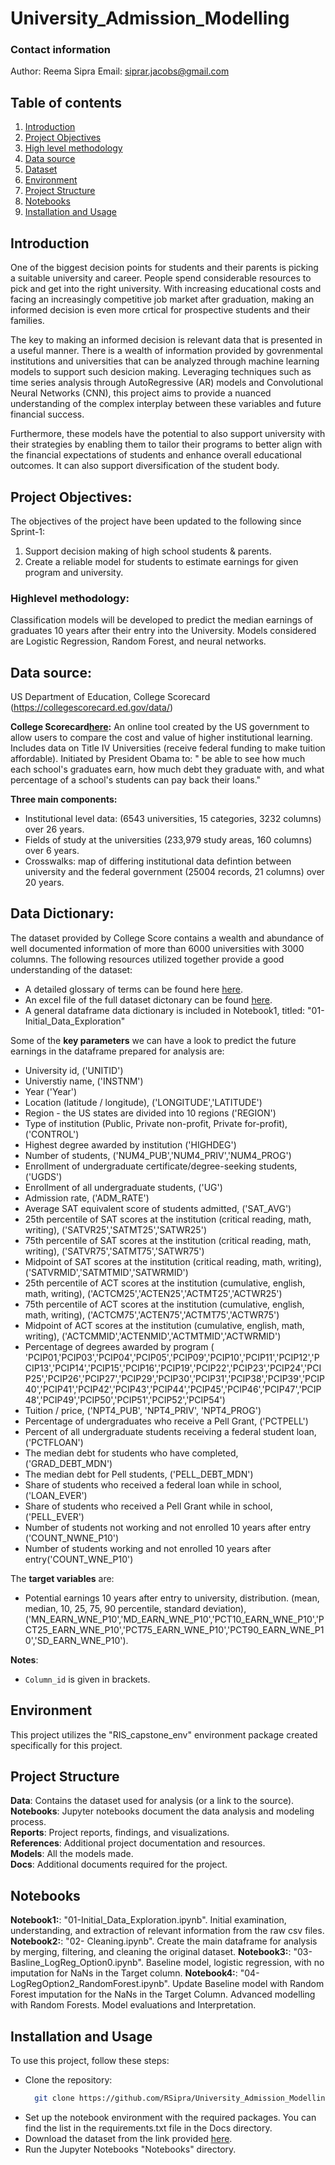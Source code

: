 # University_Admission_Modelling
### Contact information
Author: Reema Sipra
Email: siprar.jacobs@gmail.com

## Table of contents

1. [Introduction](#introduction)
2. [Project Objectives](#project-objectives)
3. [High level methodology](#highlevel-methodology)
4. [Data source](#data-source)
5. [Dataset](#data-dictionary)
6. [Environment](#environment)
7. [Project Structure](#project-structure)
8. [Notebooks](#notebooks)
9. [Installation and Usage](#installation-and-usage)

## Introduction 

One of the biggest decision points for students and their parents is picking a suitable university and career. People spend considerable resources to pick and get into the right university. With increasing educational costs and facing an increasingly competitive job market after graduation, making an informed decision is even more crtical for prospective students and their families.

The key to making an informed decision is relevant data that is presented in a useful manner. There is a wealth of information provided by govrenmental institutions and universities that can be analyzed through machine learning models to support such desicion making. Leveraging techniques such as time series analysis through AutoRegressive (AR) models and Convolutional Neural Networks (CNN), this project aims to provide a nuanced understanding of the complex interplay between these variables and future financial success.

Furthermore, these models have the potential to also support university with their strategies by enabling them to tailor their programs to better align with the financial expectations of students and enhance overall educational outcomes. It can also support diversification of the student body.

## Project Objectives:
The objectives of the project have been updated to the following since Sprint-1:

1. Support decision making of high school students & parents.
2. Create a reliable model for students to estimate earnings for given program and university.

### Highlevel methodology: 
Classification models will be developed to predict the median earnings of graduates 10 years after their entry into the University. Models considered are Logistic Regression, Random Forest, and neural networks.

## Data source: 
US Department of Education, College Scorecard (https://collegescorecard.ed.gov/data/)

**College Scorecard[here](#https://collegescorecard.ed.gov/data/documentation/):** An online tool created by the US government to allow users to compare the cost and value of higher institutional learning. Includes data on Title IV Universities (receive federal funding to make tuition affordable).
Initiated by President Obama to: " be able to see how much each school's graduates earn, how much debt they graduate with, and what percentage of a school's students can pay back their loans." 

**Three main components:** 
 - Institutional level data: (6543 universities, 15 categories, 3232 columns) over 26 years.
 - Fields of study at the universities (233,979 study areas, 160 columns) over 6 years.
 - Crosswalks:  map of differing institutional data defintion between university and the federal government (25004 records, 21 columns) over 20 years.

## Data Dictionary:
The dataset provided by College Score contains a wealth and abundance of well documented information of more than 6000 universities with 3000 columns. The following resources utilized together provide a good understanding of the dataset:

- A detailed glossary of terms can be found here [here](https://surveys.nces.ed.gov/ipeds/public/glossary).
- An excel file of the full dataset dictonary can be found [here](#https://collegescorecard.ed.gov/data/documentation/).
- A general dataframe data dictionary is included in Notebook1, titled: "01-Initial_Data_Exploration"

Some of the **key parameters** we can have a look to predict the future earnings in the dataframe prepared for analysis are: 
- University id, ('UNITID')
- Universtiy name, ('INSTNM')
- Year ('Year')
- Location (latitude / longitude), ('LONGITUDE','LATITUDE')
- Region - the US states are divided into 10 regions ('REGION')
- Type of institution (Public, Private non-profit, Private for-profit), ('CONTROL')
- Highest degree awarded by institution ('HIGHDEG')
- Number of students, ('NUM4_PUB','NUM4_PRIV','NUM4_PROG')
- Enrollment of undergraduate certificate/degree-seeking students, ('UGDS')
- Enrollment of all undergraduate students, ('UG')
- Admission rate, ('ADM_RATE') 
- Average SAT equivalent score of students admitted, ('SAT_AVG') 
- 25th percentile of SAT scores at the institution (critical reading, math, writing), ('SATVR25','SATMT25','SATWR25')
- 75th percentile of SAT scores at the institution (critical reading, math, writing), ('SATVR75','SATMT75','SATWR75')
- Midpoint of SAT scores at the institution (critical reading, math, writing), ('SATVRMID','SATMTMID','SATWRMID')
- 25th percentile of ACT scores at the institution (cumulative, english, math, writing), ('ACTCM25','ACTEN25','ACTMT25','ACTWR25')
- 75th percentile of ACT scores at the institution (cumulative, english, math, writing), ('ACTCM75','ACTEN75','ACTMT75','ACTWR75')
- Midpoint of ACT scores at the institution (cumulative, english, math, writing), ('ACTCMMID','ACTENMID','ACTMTMID','ACTWRMID')
- Percentage of degrees awarded by program ( 'PCIP01,'PCIP03','PCIP04','PCIP05','PCIP09','PCIP10','PCIP11','PCIP12','PCIP13','PCIP14','PCIP15','PCIP16','PCIP19','PCIP22','PCIP23','PCIP24','PCIP25','PCIP26','PCIP27','PCIP29','PCIP30','PCIP31','PCIP38','PCIP39','PCIP40','PCIP41','PCIP42','PCIP43','PCIP44','PCIP45','PCIP46','PCIP47','PCIP48','PCIP49','PCIP50','PCIP51','PCIP52','PCIP54')
- Tuition / price, ('NPT4_PUB', 'NPT4_PRIV', 'NPT4_PROG') 
- Percentage of undergraduates who receive a Pell Grant, ('PCTPELL') 
- Percent of all undergraduate students receiving a federal student loan, ('PCTFLOAN')
- The median debt for students who have completed, ('GRAD_DEBT_MDN')
- The median debt for Pell students, ('PELL_DEBT_MDN')
- Share of students who received a federal loan while in school, ('LOAN_EVER')
- Share of students who received a Pell Grant while in school, ('PELL_EVER')
- Number of students not working and not enrolled 10 years after entry ('COUNT_NWNE_P10')
- Number of students working and not enrolled 10 years after entry('COUNT_WNE_P10')

The **target variables** are:
- Potential earnings 10 years after entry to university, distribution. (mean, median, 10, 25, 75, 90 percentile, standard deviation), ('MN_EARN_WNE_P10','MD_EARN_WNE_P10','PCT10_EARN_WNE_P10','PCT25_EARN_WNE_P10','PCT75_EARN_WNE_P10','PCT90_EARN_WNE_P10','SD_EARN_WNE_P10').

<b>Notes</b>:
- `Column_id` is given in brackets.

## Environment
This project utilizes the "RIS_capstone_env" environment package created specifically for this project.

## Project Structure

<b>Data</b>: Contains the dataset used for analysis (or a link to the source).</br>
<b>Notebooks</b>: Jupyter notebooks document the data analysis and modeling process.</br>
<b>Reports</b>: Project reports, findings, and visualizations.</br>
<b>References</b>: Additional project documentation and resources.</br>
<b>Models</b>: All the models made.</br>
<b>Docs</b>: Additional documents required for the project.</br>

## Notebooks

<b>Notebook1:</b>: "01-Initial_Data_Exploration.ipynb". Initial examination, understanding, and extraction of relevant information from the raw csv files.
<b>Notebook2:</b>: "02- Cleaning.ipynb". Create the main dataframe for analysis by merging, filtering, and cleaning the original dataset.
<b>Notebook3:</b>: "03-Basline_LogReg_Option0.ipynb". Baseline model, logistic regression, with no imputation for NaNs in the Target column.
<b>Notebook4:</b>: "04-LogRegOption2_RandomForest.ipynb". Update Baseline model with Random Forest imputation for the NaNs in the Target Column. Advanced modelling with Random Forests. Model evaluations and Interpretation.

## Installation and Usage
To use this project, follow these steps:
<ul>
<li>

Clone the repository: 
~~~bash  
  git clone https://github.com/RSipra/University_Admission_Modelling
~~~

</li>
<li>Set up the notebook environment with the required packages. You can find the list in the requirements.txt file in the Docs directory.</li>
<li>Download the dataset from the link provided <a href= "https://drive.google.com/drive/folders/11JXs-Hqqi1mV1ttmEYA4wOl9peQwnCSu?usp=sharing"_blank">here</a>.</li>
<li>Run the Jupyter Notebooks "Notebooks" directory.</li>
</ul>
